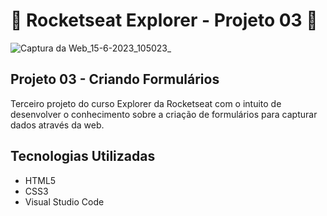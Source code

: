 # 🚀 Rocketseat Explorer - Projeto 03 🚀

![Captura da Web_15-6-2023_105023_](https://github.com/LeoDeMeo/Projeto03-Formularios/assets/125153745/8cd3675c-0e6d-4e7a-92ee-9f46b6c5a66a)


## Projeto 03 - Criando Formulários

Terceiro projeto do curso Explorer da Rocketseat com o intuito de desenvolver o conhecimento sobre a criação de formulários para capturar dados através da web.

## Tecnologias Utilizadas

- HTML5
- CSS3
- Visual Studio Code
